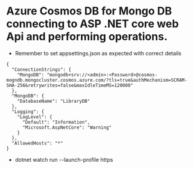 # Azure Cosmos DB for Mongo DB connecting to ASP .NET core web Api and performing operations.

- Remember to set appsettings.json as expected with correct details

```
{
  "ConnectionStrings": {
    "MongoDB": "mongodb+srv://<admin>:<Password>@cosmos-mogndb.mongocluster.cosmos.azure.com/?tls=true&authMechanism=SCRAM-SHA-256&retrywrites=false&maxIdleTimeMS=120000"
  },
  "MongoDB": {
    "DatabaseName": "LibraryDB"
  },
  "Logging": {
    "LogLevel": {
      "Default": "Information",
      "Microsoft.AspNetCore": "Warning"
    }
  },
  "AllowedHosts": "*"
}
```

- dotnet watch run --launch-profile https
